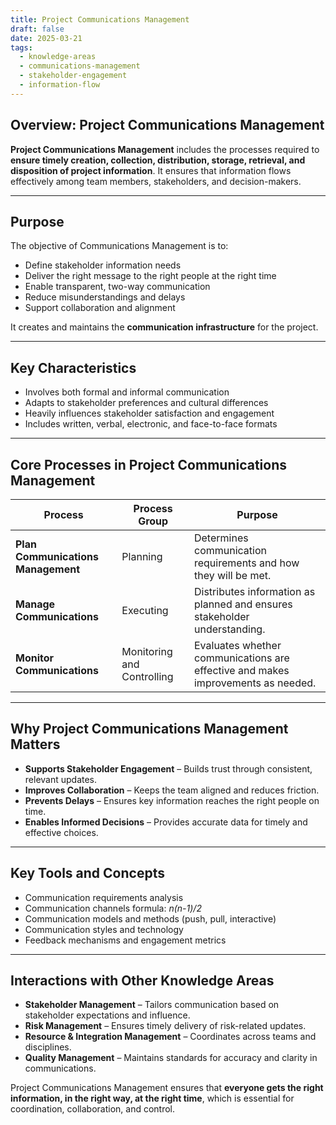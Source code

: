 ```yaml
---
title: Project Communications Management  
draft: false
date: 2025-03-21  
tags:  
  - knowledge-areas  
  - communications-management  
  - stakeholder-engagement  
  - information-flow  
---
```


## Overview: Project Communications Management

**Project Communications Management** includes the processes required to **ensure timely creation, collection, distribution, storage, retrieval, and disposition of project information**. It ensures that information flows effectively among team members, stakeholders, and decision-makers.

---

## Purpose

The objective of Communications Management is to:

- Define stakeholder information needs  
- Deliver the right message to the right people at the right time  
- Enable transparent, two-way communication  
- Reduce misunderstandings and delays  
- Support collaboration and alignment

It creates and maintains the **communication infrastructure** for the project.

---

## Key Characteristics

- Involves both formal and informal communication  
- Adapts to stakeholder preferences and cultural differences  
- Heavily influences stakeholder satisfaction and engagement  
- Includes written, verbal, electronic, and face-to-face formats

---

## Core Processes in Project Communications Management

| Process | Process Group | Purpose |
|---------|----------------------------|---------|
| **Plan Communications Management** | Planning | Determines communication requirements and how they will be met. |
| **Manage Communications** | Executing | Distributes information as planned and ensures stakeholder understanding. |
| **Monitor Communications** | Monitoring and Controlling | Evaluates whether communications are effective and makes improvements as needed.

---

## Why Project Communications Management Matters

- **Supports Stakeholder Engagement** – Builds trust through consistent, relevant updates.  
- **Improves Collaboration** – Keeps the team aligned and reduces friction.  
- **Prevents Delays** – Ensures key information reaches the right people on time.  
- **Enables Informed Decisions** – Provides accurate data for timely and effective choices.

---

## Key Tools and Concepts

- Communication requirements analysis  
- Communication channels formula: *n(n-1)/2*  
- Communication models and methods (push, pull, interactive)  
- Communication styles and technology  
- Feedback mechanisms and engagement metrics

---

## Interactions with Other Knowledge Areas

- **Stakeholder Management** – Tailors communication based on stakeholder expectations and influence.  
- **Risk Management** – Ensures timely delivery of risk-related updates.  
- **Resource & Integration Management** – Coordinates across teams and disciplines.  
- **Quality Management** – Maintains standards for accuracy and clarity in communications.

Project Communications Management ensures that **everyone gets the right information, in the right way, at the right time**, which is essential for coordination, collaboration, and control.
